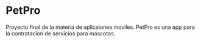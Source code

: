 # PetPro
Proyecto final de la materia de aplicaiones moviles. PetPro es una app para la contratacion de servicios para mascotas.
